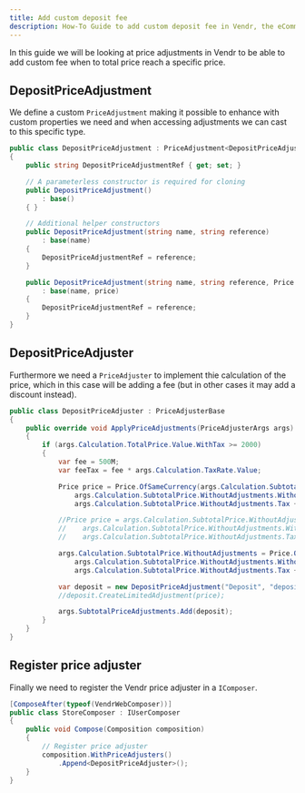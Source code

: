 ```yaml
---
title: Add custom deposit fee
description: How-To Guide to add custom deposit fee in Vendr, the eCommerce solution for Umbraco v8+
---
```


In this guide we will be looking at price adjustments in Vendr to be able to add custom fee when to total price reach a specific price.

## DepositPriceAdjustment

We define a custom `PriceAdjustment` making it possible to enhance with custom properties we need and when accessing adjustments we can cast to this specific type.

````csharp
public class DepositPriceAdjustment : PriceAdjustment<DepositPriceAdjustment>
{
    public string DepositPriceAdjustmentRef { get; set; }

    // A parameterless constructor is required for cloning
    public DepositPriceAdjustment()
        : base()
    { }

    // Additional helper constructors
    public DepositPriceAdjustment(string name, string reference)
        : base(name)
    {
        DepositPriceAdjustmentRef = reference;
    }

    public DepositPriceAdjustment(string name, string reference, Price price)
        : base(name, price)
    {
        DepositPriceAdjustmentRef = reference;
    }
}

````

## DepositPriceAdjuster

Furthermore we need a `PriceAdjuster` to implement thie calculation of the price, which in this case will be adding a fee (but in other cases it may add a discount instead).

````csharp
public class DepositPriceAdjuster : PriceAdjusterBase
{
    public override void ApplyPriceAdjustments(PriceAdjusterArgs args)
    {
        if (args.Calculation.TotalPrice.Value.WithTax >= 2000)
        {
            var fee = 500M;
            var feeTax = fee * args.Calculation.TaxRate.Value;

            Price price = Price.OfSameCurrency(args.Calculation.SubtotalPrice.WithoutAdjustments,
                args.Calculation.SubtotalPrice.WithoutAdjustments.WithoutTax + fee,
                args.Calculation.SubtotalPrice.WithoutAdjustments.Tax + feeTax);

            //Price price = args.Calculation.SubtotalPrice.WithoutAdjustments = Price.OfSameCurrency(args.Calculation.SubtotalPrice.WithoutAdjustments,
            //    args.Calculation.SubtotalPrice.WithoutAdjustments.WithoutTax + fee,
            //    args.Calculation.SubtotalPrice.WithoutAdjustments.Tax + feeTax);

            args.Calculation.SubtotalPrice.WithoutAdjustments = Price.OfSameCurrency(args.Calculation.SubtotalPrice.WithoutAdjustments,
                args.Calculation.SubtotalPrice.WithoutAdjustments.WithoutTax + fee,
                args.Calculation.SubtotalPrice.WithoutAdjustments.Tax + feeTax);

            var deposit = new DepositPriceAdjustment("Deposit", "deposit", price);
            //deposit.CreateLimitedAdjustment(price);

            args.SubtotalPriceAdjustments.Add(deposit);
        }
    }
}

````

## Register price adjuster

Finally we need to register the Vendr price adjuster in a `IComposer`.

````csharp
[ComposeAfter(typeof(VendrWebComposer))]
public class StoreComposer : IUserComposer
{
    public void Compose(Composition composition)
    {
        // Register price adjuster
        composition.WithPriceAdjusters()
            .Append<DepositPriceAdjuster>();
    }
}
````